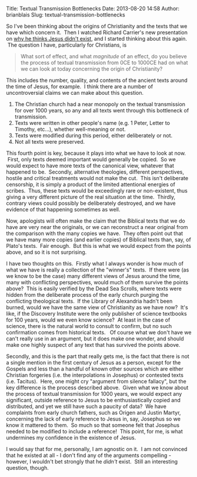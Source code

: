 Title: Textual Transmission Bottlenecks
Date: 2013-08-20 14:58
Author: brianblais
Slug: textual-transmission-bottlenecks

So I've been thinking about the origins of Christianity and the texts
that we have which concern it.  Then I watched Richard Carrier's new
presentation on [why he thinks Jesus didn't exist][], and I started
thinking about this again.  The question I have, particularly for
Christians, is

> What sort of effect, and what *magnitude* of an effect, do you believe
> the process of textual transmission from 0CE to 1000CE had on what we
> can look at today concerning the origin of Christianity?

This includes the number, quality, and contents of the ancient texts
around the time of Jesus, for example.  I think there are a number of
uncontroversial claims we can make about this question.

1.  The Christian church had a near monopoly on the textual transmission
    for over 1000 years, so any and all texts went through this
    bottleneck of transmission.
2.  Texts were written in other people's name (e.g. 1 Peter, Letter to
    Timothy, etc...), whether well-meaning or not.
3.  Texts were modified during this period, either deliberately or not.
4.  Not all texts were preserved.

This fourth point is key, because it plays into what we have to look at
now.  First, only texts deemed important would generally be copied.  So
we would expect to have more texts of the canonical view, whatever that
happened to be.  Secondly, alternative theologies, different
perspectives, hostile and critical treatments would not make the cut.
 This isn't deliberate censorship, it is simply a product of the limited
attentional energies of scribes.  Thus, these texts would be exceedingly
rare or non-existent, thus giving a very different picture of the real
situation at the time.  Thirdly, contrary views could possibly be
deliberately destroyed, and we have evidence of that happening sometimes
as well.

Now, apologists will often make the claim that the Biblical texts that
we do have are very near the originals, or we can reconstruct a near
original from the comparison with the many copies we have.  They often
point out that we have many more copies (and earlier copies) of Biblical
texts than, say, of Plato's texts.  Fair enough.  But this is what we
would expect from the points above, and so it is not surprising.

I have two thoughts on this.  Firstly what I always wonder is how much
of what we have is really a collection of the "winner's" texts.  If
there were (as we know to be the case) many different views of Jesus
around the time, many with conflicting perspectives, would much of them
survive the points above?  This is easily verified by the Dead Sea
Scrolls, where texts were hidden from the deliberate process of the
early church purging the conflicting theological texts.  If the Library
of Alexandria hadn't been burned, would we have the same view of
Christianity as we have now?  It's like, if the Discovery Institute were
the only publisher of science textbooks for 100 years, would we even
know science?  At least in the case of science, there is the natural
world to consult to confirm, but no such confirmation comes from
historical texts.   Of course what we don't have we can't really use in
an argument, but it does make one wonder, and should make one highly
suspect of any text that has survived the points above.

Secondly, and this is the part that really gets me, is the fact that
there is not a single mention in the first century of Jesus as a person,
except for the Gospels and less than a handful of known other sources
which are either Christian forgeries (i.e. the interpolations in
Josephus) or contested texts (i.e. Tacitus).  Here, one might cry
"argument from silence fallacy", but the key difference is the process
described above.  Given what we know about the process of textual
transmission for 1000 years, we would expect any significant, outside
reference to Jesus to be enthusiastically copied and distributed, and
yet we still have such a paucity of data?  We have complaints from early
church fathers, such as Origen and Justin Martyr, concerning the lack of
early reference to Jesus in, say, Josephus so we know it mattered to
them.  So much so that someone felt that Josephus needed to be modified
to include a reference!  This point, for me, is what undermines my
confidence in the existence of Jesus.

I would say that for me, personally, I am agnostic on it.  I am not
convinced that he existed at all - I don't find any of the arguments
compelling - however, I wouldn't bet strongly that he *didn't* exist.
 Still an interesting question, though.

  [why he thinks Jesus didn't exist]: http://www.youtube.com/watch?v=DbTbEvFSSF8
